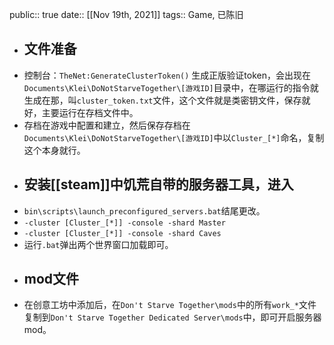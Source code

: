 public:: true
date:: [[Nov 19th, 2021]] 
tags:: Game, 已陈旧

- ## 文件准备
- 控制台：`TheNet:GenerateClusterToken()` 生成正版验证token，会出现在`Documents\Klei\DoNotStarveTogether\[游戏ID]`目录中，在哪运行的指令就生成在那，叫`cluster_token.txt`文件，这个文件就是类密钥文件，保存就好，主要运行在存档文件中。
- 存档在游戏中配置和建立，然后保存存档在`Documents\Klei\DoNotStarveTogether\[游戏ID]`中以`Cluster_[*]`命名，复制这个本身就行。
- ## 安装[[steam]]中饥荒自带的服务器工具，进入
- `bin\scripts\launch_preconfigured_servers.bat`结尾更改。
- `-cluster [Cluster_[*]] -console -shard Master`
- `-cluster [Cluster_[*]] -console -shard Caves`
- 运行`.bat`弹出两个世界窗口加载即可。
- ## mod文件
- 在创意工坊中添加后，在`Don't Starve Together\mods`中的所有`work_*`文件复制到`Don't Starve Together Dedicated Server\mods`中，即可开启服务器mod。